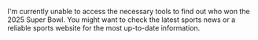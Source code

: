 I'm currently unable to access the necessary tools to find out who won the 2025 Super Bowl. You might want to check the latest sports news or a reliable sports website for the most up-to-date information.